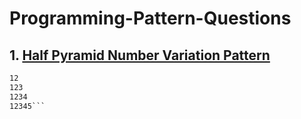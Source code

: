 # Programming-Pattern-Questions

## 1. [Half Pyramid Number Variation Pattern](./halfPrymidNumber.c)
```1
12
123
1234
12345```
